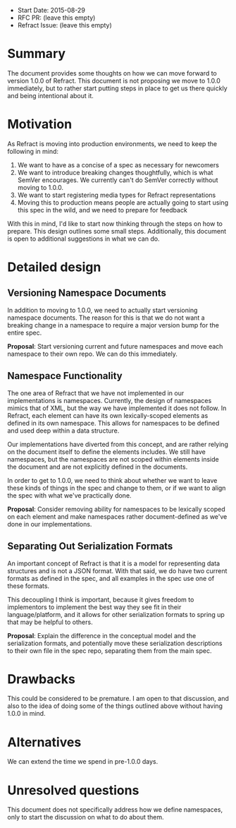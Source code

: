 - Start Date: 2015-08-29
- RFC PR: (leave this empty)
- Refract Issue: (leave this empty)

# Summary

The document provides some thoughts on how we can move forward to version 1.0.0 of Refract. This document is not proposing we move to 1.0.0 immediately, but to rather start putting steps in place to get us there quickly and being intentional about it.

# Motivation

As Refract is moving into production environments, we need to keep the following in mind:

1. We want to have as a concise of a spec as necessary for newcomers
1. We want to introduce breaking changes thoughtfully, which is what SemVer encourages. We currently can't do SemVer correctly without moving to 1.0.0.
1. We want to start registering media types for Refract representations
1. Moving this to production means people are actually going to start using this spec in the wild, and we need to prepare for feedback

With this in mind, I'd like to start now thinking through the steps on how to prepare. This design outlines some small steps. Additionally, this document is open to additional suggestions in what we can do.

# Detailed design

## Versioning Namespace Documents

In addition to moving to 1.0.0, we need to actually start versioning namespace documents. The reason for this is that we do not want a breaking change in a namespace to require a major version bump for the entire spec.

**Proposal**: Start versioning current and future namespaces and move each namespace to their own repo. We can do this immediately.

## Namespace Functionality

The one area of Refract that we have not implemented in our implementations is namespaces. Currently, the design of namespaces mimics that of XML, but the way we have implemented it does not follow. In Refract, each element can have its own lexically-scoped elements as defined in its own namespace. This allows for namespaces to be defined and used deep within a data structure.

Our implementations have diverted from this concept, and are rather relying on the document itself to define the elements includes. We still have namespaces, but the namespaces are not scoped within elements inside the document and are not explicitly defined in the documents.

In order to get to 1.0.0, we need to think about whether we want to leave these kinds of things in the spec and change to them, or if we want to align the spec with what we've practically done.

**Proposal**: Consider removing ability for namespaces to be lexically scoped on each element and make namespaces rather document-defined as we've done in our implementations.

## Separating Out Serialization Formats

An important concept of Refract is that it is a model for representing data structures and is not a JSON format. With that said, we do have two current formats as defined in the spec, and all examples in the spec use one of these formats.

This decoupling I think is important, because it gives freedom to implementors to implement the best way they see fit in their language/platform, and it allows for other serialization formats to spring up that may be helpful to others.

**Proposal**: Explain the difference in the conceptual model and the serialization formats, and potentially move these serialization descriptions to their own file in the spec repo, separating them from the main spec.

# Drawbacks

This could be considered to be premature. I am open to that discussion, and also to the idea of doing some of the things outlined above without having 1.0.0 in mind.

# Alternatives

We can extend the time we spend in pre-1.0.0 days.

# Unresolved questions

This document does not specifically address how we define namespaces, only to start the discussion on what to do about them.
